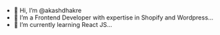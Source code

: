- 👋 Hi, I’m @akashdhakre
- 👀 I’m a Frontend Developer with expertise in Shopify and Wordpress...
- 🌱 I’m currently learning React JS...
